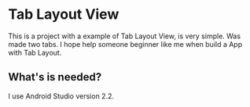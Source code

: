 # Tab Layout View

This is a project with a example of Tab Layout View, is very simple.
Was made two tabs. I hope help someone beginner like me when build a App with Tab Layout.

## What's is needed?

I use Android Studio version 2.2.


